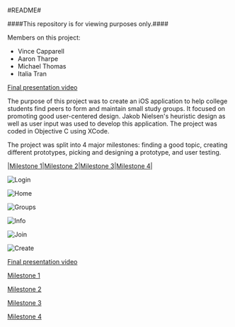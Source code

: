#README#

####This repository is for viewing purposes only.####

Members on this project:
* Vince Capparell
* Aaron Tharpe
* Michael Thomas
* Italia Tran

[Final presentation video](https://www.youtube.com/watch?v=l-lpWqFChjk)

The purpose of this project was to create an iOS application to help college students find peers to form and maintain small study groups. It focused on promoting good user-centered design. Jakob Nielsen's heuristic design as well as user input was used to develop this application. The project was coded in Objective C using XCode.

The project was split into 4 major milestones: finding a good topic, creating different prototypes, picking and designing a prototype, and user testing.

|[Milestone 1](https://drive.google.com/file/d/0B2wvpMZu6BU6QXRfVHFZY09JZ00/view?usp=sharing)|[Milestone 2](https://drive.google.com/open?id=0B2wvpMZu6BU6Z3hva1FQMm9GTnM&authuser=0)|[Milestone 3](https://drive.google.com/open?id=0B2wvpMZu6BU6MWJTWDJCTGlIR1E&authuser=0)|[Milestone 4](https://drive.google.com/open?id=0B2wvpMZu6BU6LXZqZHA0cE9SS28&authuser=0)|


![Login](http://i.imgur.com/zXYkIJj.png)

![Home](http://i.imgur.com/Pjubp2i.png)

![Groups](http://i.imgur.com/HlvY9AH.png)

![Info](http://i.imgur.com/ji6FSvd.png)

![Join](http://i.imgur.com/smXDwPJ.png)

![Create](http://i.imgur.com/4JuRseE.png)

[Final presentation video](https://www.youtube.com/watch?v=l-lpWqFChjk)

[Milestone 1](https://drive.google.com/file/d/0B2wvpMZu6BU6QXRfVHFZY09JZ00/view?usp=sharing)

[Milestone 2](https://drive.google.com/open?id=0B2wvpMZu6BU6Z3hva1FQMm9GTnM&authuser=0)

[Milestone 3](https://drive.google.com/open?id=0B2wvpMZu6BU6MWJTWDJCTGlIR1E&authuser=0)

[Milestone 4](https://drive.google.com/open?id=0B2wvpMZu6BU6LXZqZHA0cE9SS28&authuser=0)

